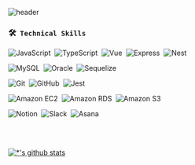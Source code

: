 ![header](https://capsule-render.vercel.app/api?type=waving&color=auto&height=300&section=header&text=Ahn%20Gwangsu&fontSize=90&animation=fadeIn&fontAlignY=38&desc=Back-End%20Developer&descAlignY=55&descAlign=73)


### 🛠 &nbsp;`Technical Skills`
![JavaScript](https://img.shields.io/badge/-JavaScript-05122A?style=for-the-badge&logo=JavaScript&color=black)&nbsp;
![TypeScript](https://img.shields.io/badge/-TypeScript-3178C6?style=for-the-badge&logo=TypeScript&color=black)&nbsp;
![Vue](https://img.shields.io/badge/-Vue.js-4FC08D?style=for-the-badge&logo=Vue.js&logoColor=Vue.js&color=black)&nbsp;
![Express](https://img.shields.io/badge/-Express-05122A?style=for-the-badge&logo=Express&logoColor=Express&color=black)&nbsp;
![Nest](https://img.shields.io/badge/-NestJS-E0234E?style=for-the-badge&logo=NestJS&logoColor=NestJS&color=black)&nbsp;


![MySQL](https://img.shields.io/badge/-MySQL-4479A1?style=for-the-badge&logo=MySQL&logoColor=MySQL&color=black)&nbsp;
![Oracle](https://img.shields.io/badge/-Oracle-4479A1?style=for-the-badge&logo=Oracle&logoColor=Oracle&color=black)&nbsp;
![Sequelize](https://img.shields.io/badge/-Sequelize-4479A1?style=for-the-badge&logo=Sequelize&logoColor=Sequelize&color=black)&nbsp;


![Git](https://img.shields.io/badge/-Git-05122A?style=for-the-badge&logo=git&color=black)&nbsp;
![GitHub](https://img.shields.io/badge/-GitHub-05122A?style=for-the-badge&logo=github&color=black)&nbsp;
![Jest](https://img.shields.io/badge/-Jest-C21325?style=for-the-badge&logo=Jest&color=black)&nbsp;


![Amazon EC2](https://img.shields.io/badge/-EC2-FF9900?style=for-the-badge&logo=AmazonEC2&logoColor=AmazonEC2&color=black)&nbsp;
![Amazon RDS](https://img.shields.io/badge/-RDS-FF9900?style=for-the-badge&logo=AmazonRDS&logoColor=AmazonRDS&color=black)&nbsp;
![Amazon S3](https://img.shields.io/badge/-S3-FF9900?style=for-the-badge&logo=AmazonS3&logoColor=AmazonS3&color=black)&nbsp;


![Notion](https://img.shields.io/badge/-Notion-FF9900?style=for-the-badge&logo=Notion&logoColor=Notion&color=black)&nbsp;
![Slack](https://img.shields.io/badge/-Slack-4A154B?style=for-the-badge&logo=Slack&logoColor=Slack&color=black)&nbsp;
![Asana](https://img.shields.io/badge/-Asana-FF9900?style=for-the-badge&logo=Asana&logoColor=Asana&color=black)&nbsp;


<br><br>

[![*'s github stats](https://github-readme-stats.vercel.app/api?username=Ansu-dev&show_icons=true&theme=gruvbox)](https://github.com/Ansu-dev)

